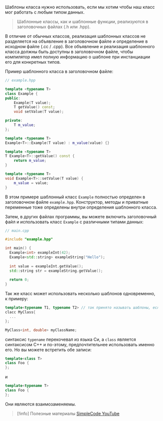 Шаблоны класса нужно использовать, если мы хотим чтобы наш класс мог работать с любым типом данных.

>Шаблонные классы, как и шаблонные функции, реализуются в заголовочных файлах (.h или .hpp).

В отличие от обычных классов, реализация шаблонных классов не разделяется на объявление в заголовочном файле и определение в исходном файле (.cc / .cpp). Все объявление и реализация шаблонного класса должны быть доступны в заголовочном файле, чтобы компилятор имел полную информацию о шаблоне при инстанциации его для конкретных типов.

Пример шаблонного класса в заголовочном файле:
```cpp
// example.hpp

template <typename T>
class Example {
public:
    Example(T value);
    T getValue() const;
    void setValue(T value);

private:
    T m_value;
};

template <typename T>
Example<T>::Example(T value) : m_value(value) {}

template <typename T>
T Example<T>::getValue() const {
    return m_value;
}

template <typename T>
void Example<T>::setValue(T value) {
    m_value = value;
}
```

В этом примере шаблонный класс `Example` полностью определен в заголовочном файле `example.hpp`. Конструктор, методы и приватные переменные тоже определены внутри определения шаблонного класса.

Затем, в других файлах программы, вы можете включить заголовочный файл и использовать класс `Example` с различными типами данных:
```cpp
// main.cpp

#include "example.hpp" 

int main() { 
  Example<int> exampleInt(42);
  Example<std::string> exampleString("Hello");
  
  int value = exampleInt.getValue();
  std::string str = exampleString.getValue();
  
  return 0;
}
```

Так же класс может использовать несколько шаблонов одновременно, к примеру:
```c++
template<typename T1, typename T2> // так принято называть шаблоны, если их                                            несколько
clacc MyClass{
  ...
};

MyClass<int, double> myClassName;
```

синтаксис `typename` перекочевал из языка Си, а `class` является синтаксисом С++ и по-этому, предпочтительнее использовать именно его.
Но вы можете встретить обе записи:
```c++
template<class T>
class Foo {
};
```
и
```c++
template<typename T>
class Foo {
};
```
Они являются взаимозаменяемы.

>[!info] Полезные материалы
>[SimpleCode YouTube](https://www.youtube.com/watch?v=LB83A1FIQFg&t=595s)